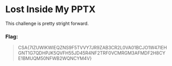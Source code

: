 # Lost Inside My PPTX
This challenge is pretty stright forward.

### Flag:
> CSA{7IZUWIKWIEQZNS9F5TVVY7JR9ZAB3CR2L0VA01BCJO1W47IEHGNT1G7QDHPJK5QVFH55JD45R4NF2TRF0VCMRGM3AFMDF2H8CYE1BMUQM50NFWB2WQNCYM4V}
